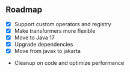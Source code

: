 ## Roadmap
-[x] Support custom operators and registry
-[x] Make transformers more flexible
-[x] Move to Java 17
-[x] Upgrade dependencies
-[x] Move from javax to jakarta
- Cleanup on code and optimize performance
